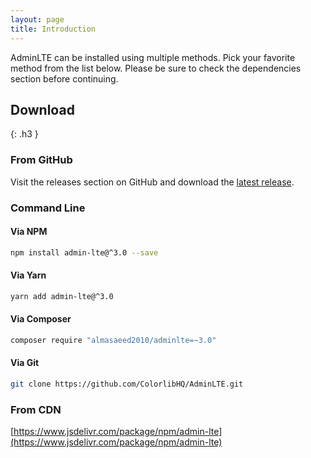 ```yaml
---
layout: page
title: Introduction
---
```


AdminLTE can be installed using multiple methods. Pick your favorite method from the list below. Please be sure to check the dependencies section before continuing. 

## Download
{: .h3 }

### From GitHub

Visit the releases section on GitHub and download the [latest release](https://github.com/ColorlibHQ/AdminLTE/releases).


### Command Line

#### Via NPM

```bash
npm install admin-lte@^3.0 --save
```

#### Via Yarn

```bash
yarn add admin-lte@^3.0
```

#### Via Composer

```bash
composer require "almasaeed2010/adminlte=~3.0"
```

#### Via Git

```bash
git clone https://github.com/ColorlibHQ/AdminLTE.git
```

### From CDN

[https://www.jsdelivr.com/package/npm/admin-lte](https://www.jsdelivr.com/package/npm/admin-lte)
